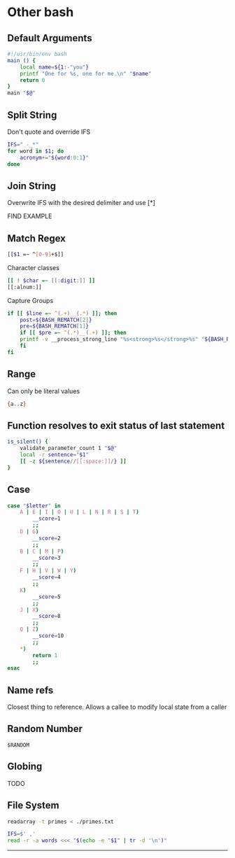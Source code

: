 # Other bash

## Default Arguments

```bash
#!/usr/bin/env bash
main () {
    local name=${1:-"you"}
    printf "One for %s, one for me.\n" "$name"
    return 0
}
main "$@"
```

## Split String

Don't quote and override IFS

```bash
IFS=" -_*"
for word in $1; do
    acronym+="${word:0:1}"
done
```

## Join String

Overwrite IFS with the desired delimiter and use [*]

FIND EXAMPLE

## Match Regex

```bash
[[$1 =~ ^[0-9]+$]]
```

Character classes

```bash
[[ ! $char =~ [[:digit:]] ]]
[[:alnum:]]
```

Capture Groups

```bash
if [[ $line =~ ^(.+)__(.*) ]]; then
    post=${BASH_REMATCH[2]}
    pre=${BASH_REMATCH[1]}
    if [[ $pre =~ ^(.*)__(.+) ]]; then
    printf -v __process_strong_line "%s<strong>%s</strong>%s" "${BASH_REMATCH[1]}" "${BASH_REMATCH[2]}" "$post"
    fi
fi
```

## Range

Can only be literal values

```bash
{a..z}
```

## Function resolves to exit status of last statement

```bash
is_silent() {
	validate_parameter_count 1 "$@"
	local -r sentence="$1"
	[[ -z ${sentence//[[:space:]]/} ]]
}
```

## Case

```bash
case "$letter" in
    A | E | I | O | U | L | N | R | S | T)
        __score=1
        ;;
    D | G)
        __score=2
        ;;
    B | C | M | P)
        __score=3
        ;;
    F | H | V | W | Y)
        __score=4
        ;;
    K)
        __score=5
        ;;
    J | X)
        __score=8
        ;;
    Q | Z)
        __score=10
        ;;
    *)
        return 1
        ;;
esac
```

## Name refs

Closest thing to reference.
Allows a callee to modify local state from a caller

## Random Number

`$RANDOM`

## Globing

TODO

## File System

```bash
readarray -t primes < ./primes.txt
```

```bash
IFS=$' ,'
read -r -a words <<< "$(echo -e "$1" | tr -d '\n')"
```

---
